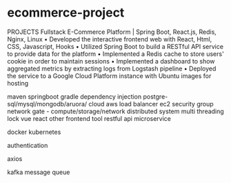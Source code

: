 # ecommerce-project


PROJECTS
Fullstack E-Commerce Platform | Spring Boot, React.js, Redis, Nginx, Linux
• Developed the interactive frontend web with React, Html, CSS, Javascript, Hooks
• Utilized Spring Boot to build a RESTful API service to provide data for the platform
• Implemented a Redis cache to store users' cookie in order to maintain sessions
• Implemented a dashboard to show aggregated metrics by extracting logs from Logstash pipeline
• Deployed the service to a Google Cloud Platform instance with Ubuntu images for hosting

maven
springboot
gradle
dependency injection
postgre-sql/mysql/mongodb/aruora/
cloud aws load balancer ec2 security group network gate   - compute/storage/network
distributed system multi threading lock 
vue react other frontend tool
restful api 
microservice 

docker kubernetes


authentication


axios

kafka message queue
